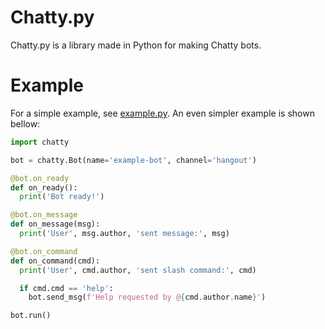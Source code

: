 # Chatty.py

Chatty.py is a library made in Python for making Chatty bots.

# Example
For a simple example, see [example.py](src/chatty.py/example.py).
An even simpler example is shown bellow:

```python
import chatty

bot = chatty.Bot(name='example-bot', channel='hangout')

@bot.on_ready
def on_ready():
  print('Bot ready!')

@bot.on_message
def on_message(msg):
  print('User', msg.author, 'sent message:', msg)

@bot.on_command
def on_command(cmd):
  print('User', cmd.author, 'sent slash command:', cmd)

  if cmd.cmd == 'help':
    bot.send_msg(f'Help requested by @{cmd.author.name}')

bot.run()
```